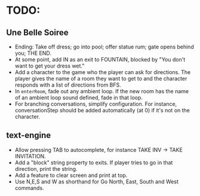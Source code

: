 # TODO:

## Une Belle Soiree
* Ending: Take off dress; go into pool; offer statue rum; gate opens behind you; THE END.
* At some point, add IN as an exit to FOUNTAIN, blocked by "You don't want to get your dress wet."
* Add a character to the game who the player can ask for directions. The player gives the name of a room they want to get to and the character responds with a list of directions from BFS.
* In `enterRoom`, fade out any ambient loop. If the new room has the name of an ambient loop sound defined, fade in that loop.
* For branching conversations, simplify configuration. For instance, conversationStep should be added automatically (at 0) if it's not on the character.

## text-engine
* Allow pressing TAB to autocomplete, for instance TAKE INV -> TAKE INVITATION.
* Add a "block" string property to exits. If player tries to go in that direction, print the string.
* Add a feature to clear screen and print at top.
* Use N,E,S and W as shorthand for Go North, East, South and West commands.
